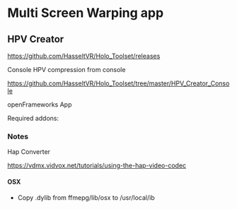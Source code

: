 
# Multi Screen Warping app

## HPV Creator

https://github.com/HasseltVR/Holo_Toolset/releases

Console HPV compression from console

https://github.com/HasseltVR/Holo_Toolset/tree/master/HPV_Creator_Console

openFrameworks App

Required addons:


### Notes

Hap Converter

https://vdmx.vidvox.net/tutorials/using-the-hap-video-codec

#### OSX

- Copy .dylib from ffmepg/lib/osx to /usr/local/ib
